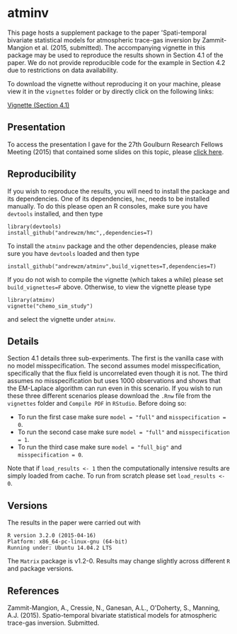 atminv
=====

This page hosts a supplement package to the paper 'Spati-temporal bivariate
    statistical models for atmospheric trace-gas inversion by Zammit-Mangion
    et al. (2015, submitted). The accompanying vignette in this package
    may be used to reproduce the results shown in Section 4.1 of the paper. We
    do not provide reproducible code for the example in Section 4.2 due to
    restrictions on data availability.

To download the vignette without reproducing it on your machine, please view it in the `vignettes` folder or by directly click on the following links:

[Vignette (Section 4.1)](https://github.com/andrewzm/atminv/blob/master/vignettes/chemo_sim_study.pdf?raw=true)


Presentation
-----

To access the presentation I gave for the 27th Goulburn Research Fellows Meeting (2015) that contained some slides on this topic, please [click here](https://github.com/andrewzm/bicon/blob/master/pres/2015_03_Goulburn.pdf?raw=true).


Reproducibility 
-------
    
If you wish to reproduce the results, you will need to install the package and its dependencies. One of its dependencies, `hmc`, needs to be installed manually. To do this please open an R consoles, make sure you have `devtools` installed, and then type

    library(devtools)
    install_github("andrewzm/hmc",,dependencies=T)

To install the `atminv` package and the other dependencies, please make sure you have `devtools` loaded and then type

    install_github("andrewzm/atminv",build_vignettes=T,dependencies=T)
  
If you do not wish to compile the vignette (which takes a while) please set `build_vignettes=F` above. Otherwise, to view the vignette please type

    library(atminv)
    vignette("chemo_sim_study")
    
and select the vignette under `atminv`.


Details
-------

Section 4.1 details three sub-experiments. The first is the vanilla case with no model misspecification. The second assumes model misspecification, specifically that the flux field is uncorrelated even though it is not. The third assumes no misspecification but uses 1000 observations and shows that the EM-Laplace algorithm can run even in this scenario. If you wish to run these three different scenarios please download the `.Rnw` file from the `vignettes` folder and `Compile PDF` in `RStudio`. Before doing so:

- To run the first case make sure `model = "full"` and `misspecification = 0`.
- To run the second case make sure `model = "full"` and `misspecification = 1`.
- To run the third case make sure `model = "full_big"` and `misspecification = 0`.

Note that if `load_results <- 1` then the computationally intensive results are simply loaded from cache. To run from scratch please set `load_results <- 0`.

Versions
--------

The results in the paper were carried out with 

    R version 3.2.0 (2015-04-16)
    Platform: x86_64-pc-linux-gnu (64-bit)
    Running under: Ubuntu 14.04.2 LTS

The `Matrix` package is v1.2-0. Results may change slightly across different `R` and package versions.

References
-----

Zammit-Mangion, A., Cressie, N., Ganesan, A.L., O'Doherty, S., Manning, A.J. (2015). Spatio-temporal bivariate statistical models for atmospheric trace-gas inversion. Submitted.
